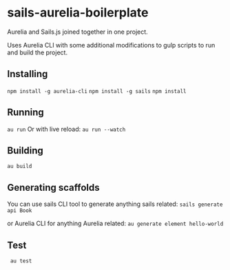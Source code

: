 # sails-aurelia-boilerplate
Aurelia and Sails.js joined together in one project.

Uses Aurelia CLI with some additional modifications to gulp scripts to
run and build the project.

## Installing
```npm install -g aurelia-cli```
```npm install -g sails```
```npm install ```

## Running
```au run```
Or with live reload:
```au run --watch```

## Building
```au build ```

## Generating scaffolds

You can use sails CLI tool to generate anything sails related:
```sails generate api Book ```

or Aurelia CLI for anything Aurelia related:
```au generate element hello-world```

## Test
``` au test```
